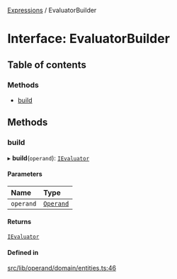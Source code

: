 [Expressions](../README.md) / EvaluatorBuilder

# Interface: EvaluatorBuilder

## Table of contents

### Methods

- [build](EvaluatorBuilder.md#build)

## Methods

### build

▸ **build**(`operand`): [`IEvaluator`](IEvaluator.md)

#### Parameters

| Name | Type |
| :------ | :------ |
| `operand` | [`Operand`](../classes/Operand.md) |

#### Returns

[`IEvaluator`](IEvaluator.md)

#### Defined in

[src/lib/operand/domain/entities.ts:46](https://github.com/FlavioLionelRita/3xpr/blob/7a34f03/src/lib/operand/domain/entities.ts#L46)
